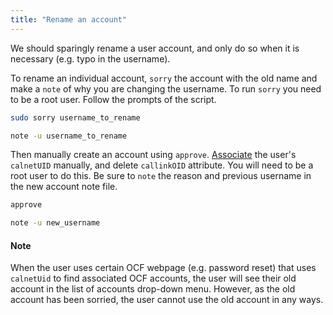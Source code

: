 ```yaml
---
title: "Rename an account"
---
```


We should sparingly rename a user account, and only do so when it is
necessary (e.g. typo in the username).

To rename an individual account, `sorry` the account with the old name and
make a `note` of why you are changing the username. To run `sorry` you need
to be a root user. Follow the prompts of the script.

```bash
sudo sorry username_to_rename

note -u username_to_rename
```

Then manually create an
account using `approve`. [Associate](/docs/staff/procedures/accounts/association)
the user's `calnetUID` manually, and delete `callinkOID` attribute. You will need
to be a root user to do this. Be sure to `note` the reason and previous username
in the new account note file.

```bash
approve

note -u new_username
```

#### Note
When the user uses certain OCF webpage (e.g. password reset) that uses `calnetUid`
to find associated OCF accounts, the user will see their old account in the
list of accounts drop-down menu. However, as the old account has been sorried,
the user cannot use the old account in any ways.

